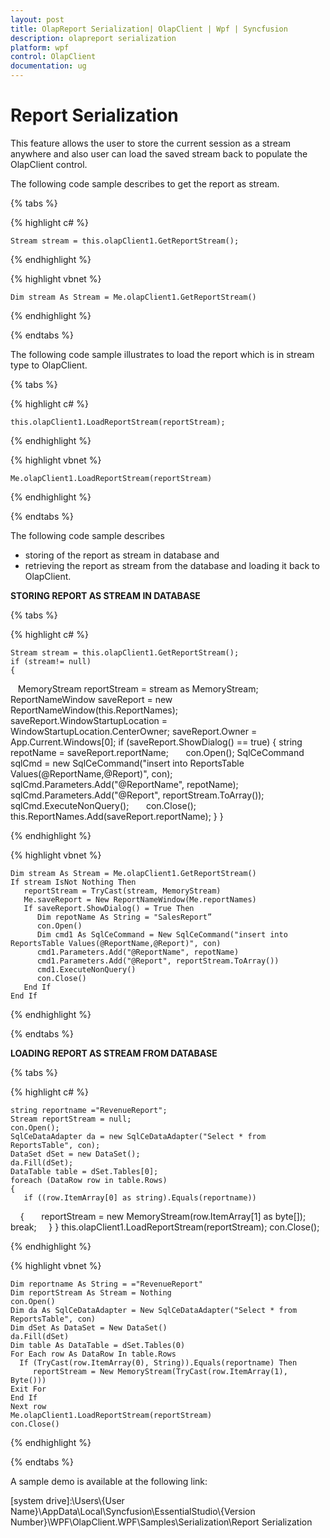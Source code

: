 ```yaml
---
layout: post
title: OlapReport Serialization| OlapClient | Wpf | Syncfusion
description: olapreport serialization
platform: wpf
control: OlapClient 
documentation: ug
---
```


# Report Serialization

This feature allows the user to store the current session as a stream anywhere and also user can load the saved stream back to populate the OlapClient control. 

The following code sample describes to get the report as stream.

{% tabs %}

{% highlight c# %}   

    Stream stream = this.olapClient1.GetReportStream();

{% endhighlight %}

{% highlight vbnet %} 

    Dim stream As Stream = Me.olapClient1.GetReportStream()

{% endhighlight %} 

{% endtabs %}

The following code sample illustrates to load the report which is in stream type to OlapClient. 

{% tabs %}

{% highlight c# %}  

    this.olapClient1.LoadReportStream(reportStream);

{% endhighlight %}

{% highlight vbnet %} 

    Me.olapClient1.LoadReportStream(reportStream)

{% endhighlight %}
 
{% endtabs %}

The following code sample describes 

 * storing of the report as stream in database and 
 * retrieving the report as stream from the database and loading it back to OlapClient.

**STORING REPORT AS STREAM IN DATABASE**

{% tabs %}

{% highlight c# %}  
    
    Stream stream = this.olapClient1.GetReportStream();
    if (stream!= null)
    {
        MemoryStream reportStream = stream as MemoryStream;
        ReportNameWindow saveReport = new ReportNameWindow(this.ReportNames);
        saveReport.WindowStartupLocation = WindowStartupLocation.CenterOwner;
        saveReport.Owner = App.Current.Windows[0];
        if (saveReport.ShowDialog() == true)
        {
            string repotName = saveReport.reportName;
            con.Open();
            SqlCeCommand sqlCmd = new SqlCeCommand("insert into ReportsTable Values(@ReportName,@Report)", con);
            sqlCmd.Parameters.Add("@ReportName", repotName);
            sqlCmd.Parameters.Add("@Report", reportStream.ToArray());
            sqlCmd.ExecuteNonQuery();
            con.Close();
            this.ReportNames.Add(saveReport.reportName);
        }
    }

{% endhighlight %}

{% highlight vbnet %} 
  
    Dim stream As Stream = Me.olapClient1.GetReportStream()
    If stream IsNot Nothing Then
       reportStream = TryCast(stream, MemoryStream)
       Me.saveReport = New ReportNameWindow(Me.reportNames)
       If saveReport.ShowDialog() = True Then
          Dim repotName As String = "SalesReport”
          con.Open()
          Dim cmd1 As SqlCeCommand = New SqlCeCommand("insert into ReportsTable Values(@ReportName,@Report)", con)
          cmd1.Parameters.Add("@ReportName", repotName)
          cmd1.Parameters.Add("@Report", reportStream.ToArray())
          cmd1.ExecuteNonQuery()
          con.Close()
       End If
    End If

{% endhighlight %}

{% endtabs %}

**LOADING REPORT AS STREAM FROM DATABASE**

{% tabs %}

{% highlight c# %} 

    string reportname ="RevenueReport";
    Stream reportStream = null;
    con.Open();
    SqlCeDataAdapter da = new SqlCeDataAdapter("Select * from ReportsTable", con);
    DataSet dSet = new DataSet();
    da.Fill(dSet);
    DataTable table = dSet.Tables[0];
    foreach (DataRow row in table.Rows)
    {
       if ((row.ItemArray[0] as string).Equals(reportname))
       {
           reportStream = new MemoryStream(row.ItemArray[1] as byte[]);
           break;
       }
    }
    this.olapClient1.LoadReportStream(reportStream);
    con.Close();

{% endhighlight %} 

{% highlight vbnet %} 

    Dim reportname As String = ="RevenueReport"                    
    Dim reportStream As Stream = Nothing
    con.Open()
    Dim da As SqlCeDataAdapter = New SqlCeDataAdapter("Select * from ReportsTable", con)
    Dim dSet As DataSet = New DataSet()
    da.Fill(dSet)
    Dim table As DataTable = dSet.Tables(0)
    For Each row As DataRow In table.Rows
      If (TryCast(row.ItemArray(0), String)).Equals(reportname) Then
         reportStream = New MemoryStream(TryCast(row.ItemArray(1), Byte()))
    Exit For
    End If
    Next row
    Me.olapClient1.LoadReportStream(reportStream)
    con.Close()

{% endhighlight %} 

{% endtabs %}

A sample demo is available at the following link:

[system drive]:\Users\\{User Name}\AppData\Local\Syncfusion\EssentialStudio\\{Version Number}\WPF\OlapClient.WPF\Samples\Serialization\Report Serialization
